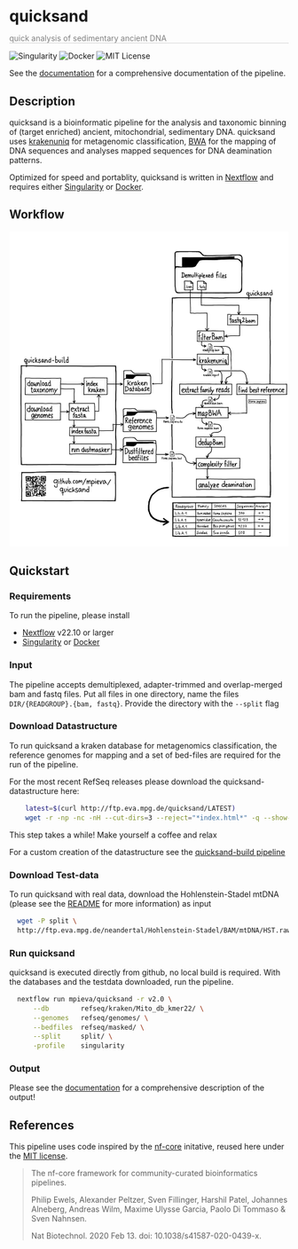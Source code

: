<h1 style="border:0px;padding-bottom:0px;margin-bottom:0px">quicksand</h1>
<p style="color:grey;border-bottom:1px solid lightgrey">quick analysis of sedimentary ancient DNA</p>

![Singularity](https://img.shields.io/badge/run_with-Singularity-ff69b4?style=for-the-badge)
![Docker](https://img.shields.io/badge/run_with-Docker-0db7ed?style=for-the-badge)
![MIT License](https://img.shields.io/github/license/mpieva/quicksand?style=for-the-badge)

See the [documentation](https://quicksand.readthedocs.io/en/latest/in_and_out.html) for a comprehensive documentation of the pipeline.

## Description

quicksand is a bioinformatic pipeline for the analysis and taxonomic binning of (target enriched) ancient, mitochondrial, sedimentary DNA. quicksand uses [krakenuniq](https://doi.org/10.1186/s13059-018-1568-0) for metagenomic classification, [BWA](https://github.com/mpieva/network-aware-bwa) for the mapping of DNA sequences and analyses mapped sequences for DNA deamination patterns.

Optimized for speed and portablity, quicksand is written in [Nextflow](https://doi.org/10.1038/nbt.3820) and requires either [Singularity](https://doi.org/10.1371/journal.pone.0177459) or [Docker](https://www.docker.com/).

## Workflow

<p align=center>
    <img src="assets/docs/v1.2.png" alt="Graphical representation of the pipeline workflow" width='800px'>
</p>

## Quickstart

### Requirements

To run the pipeline, please install

- [Nextflow](https://www.nextflow.io/docs/latest/getstarted.html) v22.10 or larger
- [Singularity](https://sylabs.io/singularity/) or [Docker](https://www.docker.com/)

### Input

The pipeline accepts demultiplexed, adapter-trimmed and overlap-merged bam and fastq files. Put all files in one directory, name the files `DIR/{READGROUP}.{bam, fastq}`. Provide the directory with the `--split` flag

### Download Datastructure

To run quicksand a kraken database for metagenomics classification, the reference genomes for mapping and a set of bed-files are required for the run of the pipeline.

For the most recent RefSeq releases please download the quicksand-datastructure
here:

```bash
    latest=$(curl http://ftp.eva.mpg.de/quicksand/LATEST)
    wget -r -np -nc -nH --cut-dirs=3 --reject="*index.html*" -q --show-progress -P refseq http://ftp.eva.mpg.de/quicksand/build/$latest
```

This step takes a while! Make yourself a coffee and relax

For a custom creation of the datastructure see the [quicksand-build pipeline](https://github.com/mpieva/quicksand-build)

### Download Test-data

To run quicksand with real data, download the Hohlenstein-Stadel mtDNA (please see the [README](http://ftp.eva.mpg.de/neandertal/Hohlenstein-Stadel/README) for more information) as input

```bash
  wget -P split \
  http://ftp.eva.mpg.de/neandertal/Hohlenstein-Stadel/BAM/mtDNA/HST.raw_data.ALL.bam
```

### Run quicksand

quicksand is executed directly from github, no local build is required. With the databases and the testdata downloaded, run the pipeline.

```bash
  nextflow run mpieva/quicksand -r v2.0 \
      --db        refseq/kraken/Mito_db_kmer22/ \
      --genomes   refseq/genomes/ \
      --bedfiles  refseq/masked/ \
      --split     split/ \
      -profile    singularity
```

### Output

Please see the [documentation](https://quicksand.readthedocs.io/en/latest/in_and_out.html) for a comprehensive description of the output!

## References

This pipeline uses code inspired by the [nf-core](https://nf-co.re) initative, reused here under the [MIT license](https://github.com/nf-core/tools/blob/master/LICENSE).

> The nf-core framework for community-curated bioinformatics pipelines.
>
> Philip Ewels, Alexander Peltzer, Sven Fillinger, Harshil Patel, Johannes Alneberg, Andreas Wilm, Maxime Ulysse Garcia, Paolo Di Tommaso & Sven Nahnsen.
>
> Nat Biotechnol. 2020 Feb 13. doi: 10.1038/s41587-020-0439-x.
